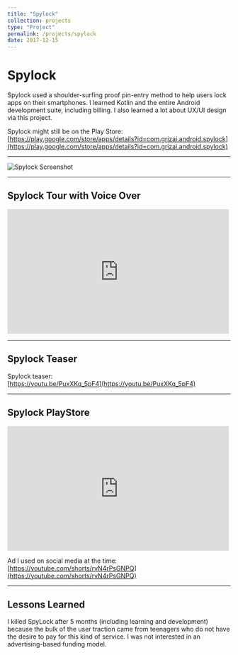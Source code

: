 ```yaml
---
title: "Spylock"
collection: projects
type: "Project"
permalink: /projects/spylock
date: 2017-12-15
---
```

# Spylock

Spylock used a shoulder-surfing proof pin-entry method to help users lock apps on their smartphones. I learned Kotlin and the entire Android development suite, including billing. I also learned a lot about UX/UI design via this project.

Spylock might still be on the Play Store:  
[https://play.google.com/store/apps/details?id=com.grizai.android.spylock](https://play.google.com/store/apps/details?id=com.grizai.android.spylock)

---

![Spylock Screenshot](https://jgrizou.com/wp-content/uploads/2023/09/Screenshot-2023-09-27-at-11.53.12-1-1024x358.png)

---

## Spylock Tour with Voice Over

<iframe title="Spylock Tour with Voice Over" width="500" height="281" src="https://www.youtube.com/embed/KlBMiKzMG-o?feature=oembed" frameborder="0" allow="accelerometer; autoplay; clipboard-write; encrypted-media; gyroscope; picture-in-picture; web-share" allowfullscreen></iframe>

---

## Spylock Teaser

Spylock teaser:  
[https://youtu.be/PuxXKq_5pF4](https://youtu.be/PuxXKq_5pF4)

---

## Spylock PlayStore

<iframe title="Spylock PlayStore" width="500" height="281" src="https://www.youtube.com/embed/tLt7Uhnc1DA?feature=oembed" frameborder="0" allow="accelerometer; autoplay; clipboard-write; encrypted-media; gyroscope; picture-in-picture; web-share" allowfullscreen></iframe>

Ad I used on social media at the time:  
[https://youtube.com/shorts/rvN4rPsGNPQ](https://youtube.com/shorts/rvN4rPsGNPQ)

---

## Lessons Learned

I killed SpyLock after 5 months (including learning and development) because the bulk of the user traction came from teenagers who do not have the desire to pay for this kind of service. I was not interested in an advertising-based funding model.
